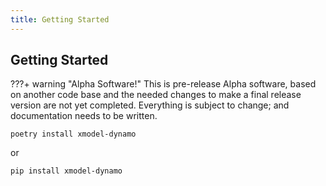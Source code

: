 ```yaml
---
title: Getting Started
---
```

## Getting Started

???+ warning "Alpha Software!"
    This is pre-release Alpha software, based on another code base and
    the needed changes to make a final release version are not yet
    completed. Everything is subject to change; and documentation needs
    to be written.


```shell
poetry install xmodel-dynamo
```

or

```shell
pip install xmodel-dynamo
```
